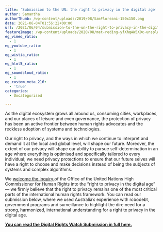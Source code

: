 ```yaml
---
title: 'Submission to the UN: the right to privacy in the digital age'
author: Samantha
authorThumb: /wp-content/uploads/2019/08/SamFloreani-150x150.png
date: 2021-06-04T01:56:22+00:00
url: /2021/06/04/submission-to-the-un-the-right-to-privacy-in-the-digital-age/
featureImage: /wp-content/uploads/2020/08/mat-reding-yfXhqAW5X0c-unsplash.jpg
eg_vimeo_ratio:
  - 1
eg_youtube_ratio:
  - 1
eg_wistia_ratio:
  - 1
eg_html5_ratio:
  - 1
eg_soundcloud_ratio:
  - 1
eg_custom_meta_216:
  - 'true'
categories:
  - Uncategorised

---
```

As the digital ecosystem grows all around us, consuming cities, workplaces, and our places of leisure and even governance, the protection of privacy has been an active frontier between human rights advocates and the reckless adoption of systems and technologies. 

Our right to privacy, and the ways in which we continue to interpret and demand it at the local and global level, will shape our future. Moreover, the extent of our privacy will shape our ability to pursue self-determination in an age where everything is optimised and specifically tailored to every individual; we need privacy protections to ensure that our future selves will have a right to choose and make decisions instead of being the subjects of systems and complex algorithms.

We <a href="https://www.ohchr.org/EN/Issues/DigitalAge/Pages/cfi-digital-age.aspx" target="_blank" rel="noreferrer noopener">welcome the inquiry </a>of the Office of the United Nations High Commissioner for Human Rights into the &#8220;right to privacy in the digital age&#8221; &#8212; we firmly believe that the right to privacy remains one of the most critical parts of the international human rights framework. You can read our submission below, where we used Australia&#8217;s experience with robodebt, government programs and surveillance to highlight the dire need for a strong, harmonized, international understanding for a right to privacy in the digital age.

[**You can read the Digital Rights Watch Submission in full here.**][1]

 [1]: /wp-content/uploads/2021/06/DRW_Right-to-privacy-in-the-digital-age-OHCHR-May-2021.pdf
